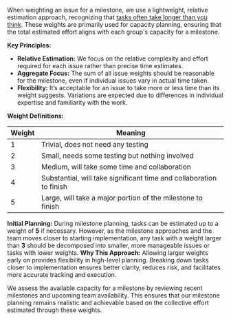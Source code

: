 When weighting an issue for a milestone, we use a lightweight, relative estimation approach, recognizing that [tasks often take longer than you think](https://erikbern.com/2019/04/15/why-software-projects-take-longer-than-you-think-a-statistical-model.html). These weights are primarily
used for capacity planning, ensuring that the total estimated effort aligns with each group's capacity for a milestone.

**Key Principles:**
- **Relative Estimation:** We focus on the relative complexity and effort required for each issue rather than precise time estimates.
- **Aggregate Focus:** The sum of all issue weights should be reasonable for the milestone, even if individual issues vary in actual time taken.
- **Flexibility:** It’s acceptable for an issue to take more or less time than its weight suggests. Variations are expected due to differences in individual expertise and familiarity with the work.

**Weight Definitions:**

| Weight | Meaning |
| --- | --- |
| 1 | Trivial, does not need any testing |
| 2 | Small, needs some testing but nothing involved |
| 3 | Medium, will take some time and collaboration |
| 4 | Substantial, will take significant time and collaboration to finish |
| 5 | Large, will take a major portion of the milestone to finish |

**Initial Planning:** During milestone planning, tasks can be estimated up to a weight of **5** if necessary. However, as the milestone approaches and the team moves closer to starting implementation, any task with a weight larger than **3** should be decomposed into smaller, more manageable issues or tasks with lower weights.
**Why This Approach:** Allowing larger weights early on provides flexibility in high-level planning. Breaking down tasks closer to implementation ensures better clarity, reduces risk, and facilitates more accurate tracking and execution.

We assess the available capacity for a milestone by reviewing recent milestones and upcoming team availability. This ensures that our milestone planning remains realistic and achievable based on the collective effort estimated through these weights.
